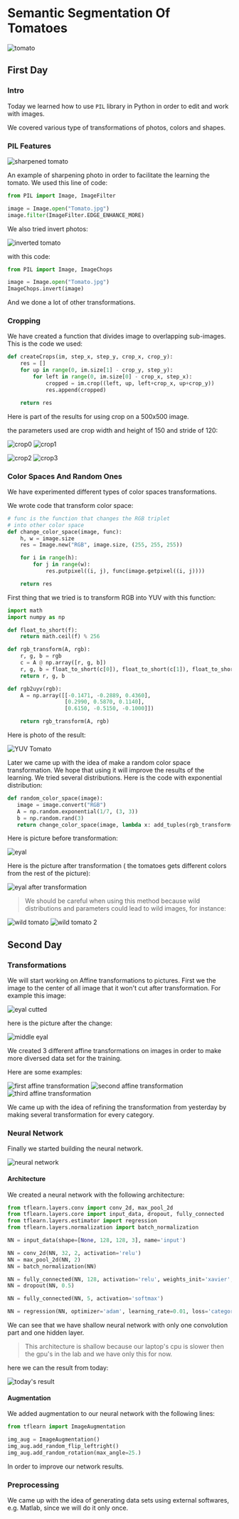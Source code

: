 # Semantic Segmentation Of Tomatoes

![tomato](https://dictionary.cambridge.org/images/thumb/tomato_noun_001_17860.jpg?version=4.0.30)

## First Day

### Intro
Today we learned how to use `PIL` library in Python in order to edit and work with images.

We covered various type of transformations of photos, colors and shapes.

### PIL Features
![sharpened tomato](test/image%20transformations/Edge_Enhance_Tomato.jpg)


An example of sharpening photo in order to facilitate the learning the tomato. 
We used this line of code: 
```python
from PIL import Image, ImageFilter

image = Image.open("Tomato.jpg")
image.filter(ImageFilter.EDGE_ENHANCE_MORE)
```

We also tried invert photos: 

![inverted tomato](test/image%20transformations/Inverted_Tomato.jpg)

with this code:
```python
from PIL import Image, ImageChops

image = Image.open("Tomato.jpg")
ImageChops.invert(image)
```

And we done a lot of other transformations.

### Cropping
We have created a function that divides image to overlapping sub-images.
This is the code we used:
```python
def createCrops(im, step_x, step_y, crop_x, crop_y):
    res = []
    for up in range(0, im.size[1] - crop_y, step_y):
        for left in range(0, im.size[0] - crop_x, step_x):
            cropped = im.crop((left, up, left+crop_x, up+crop_y))
            res.append(cropped)

    return res
```

Here is part of the results for using crop on a 500x500 image. 

the parameters used are crop width and height of 150 and stride of 120:


![crop0](test/PIL%20tests/Crop0.jpg)
![crop1](test/PIL%20tests/Crop1.jpg)

![crop2](test/PIL%20tests/Crop2.jpg)
![crop3](test/PIL%20tests/Crop3.jpg)

### Color Spaces And Random Ones
We have experimented different types of color spaces transformations.

We wrote code that transform color space:
```python
# func is the function that changes the RGB triplet
# into other color space
def change_color_space(image, func):
    h, w = image.size
    res = Image.new("RGB", image.size, (255, 255, 255))

    for i in range(h):
        for j in range(w):
            res.putpixel((i, j), func(image.getpixel((i, j))))

    return res
```

First thing that we tried is to transform RGB into YUV with this function:
```python
import math
import numpy as np

def float_to_short(f):
    return math.ceil(f) % 256

def rgb_transform(A, rgb):
    r, g, b = rgb
    c = A @ np.array([r, g, b])
    r, g, b = float_to_short(c[0]), float_to_short(c[1]), float_to_short(c[2])
    return r, g, b

def rgb2uyv(rgb):
    A = np.array([[-0.1471, -0.2889, 0.4360],
                  [0.2990, 0.5870, 0.1140],
                  [0.6150, -0.5150, -0.1000]])

    return rgb_transform(A, rgb)
```
Here is photo of the result:

![YUV Tomato](test/image%20transformations/tomato_in_yuv_colorspace.jpg)

 Later we came up with the idea of make a random color space transformation.
 We hope that using it will improve the results of the learning.  We tried several distributions.
 Here is the code with exponential distribution:
 
 ```python
def random_color_space(image):
    image = image.convert("RGB")
    A = np.random.exponential(1/7, (3, 3))
    b = np.random.rand(3)
    return change_color_space(image, lambda x: add_tuples(rgb_transform(A, x), b))
```
 
Here is picture before transformation:

![eyal](test/image%20transformations/eyal.png)

Here is the picture after transformation ( the tomatoes gets different colors from the rest of the picture):

![eyal after transformation](test/image%20transformations/eyal%20transformation.png)

> We should be careful when using this method because wild <br />
 distributions and parameters could lead to wild images, for instance:

![wild tomato](test/image%20transformations/wild_tomato.jpeg) 
![wild tomato 2](test/image%20transformations/wild_tomato2.jpeg) 


## Second Day

### Transformations
We will start working on Affine transformations to pictures.
First we the image to the center of all image that it won't cut after transformation.
For example this image:

![eyal cutted](test/image%20transformations/eyal_cuted.jpg) 

here is the picture after the change:

![middle eyal](test/image%20transformations/eyal_moved.jpg)

We created 3 different affine transformations on images in order to make more diversed data set for the training.

Here are some examples:

![first affine transformation](test/image%20transformations/Tomato_first_affine.jpg) 
![second affine transformation](test/image%20transformations/Tomato_second_affine.jpg) 
![third affine transformation](test/image%20transformations/Tomato_third_affine.jpg) 

We came up with the idea of refining the transformation from yesterday by making several transformation for every category.

### Neural Network
Finally we started building the neural network.

![neural network](https://icdn5.digitaltrends.com/image/artificial_neural_network_1-791x388.jpg)

#### Architecture
We created a neural network with the following architecture:
```python
from tflearn.layers.conv import conv_2d, max_pool_2d
from tflearn.layers.core import input_data, dropout, fully_connected
from tflearn.layers.estimator import regression
from tflearn.layers.normalization import batch_normalization

NN = input_data(shape=[None, 128, 128, 3], name='input')

NN = conv_2d(NN, 32, 2, activation='relu')
NN = max_pool_2d(NN, 2)
NN = batch_normalization(NN)

NN = fully_connected(NN, 128, activation='relu', weights_init='xavier', bias_init='xavier')
NN = dropout(NN, 0.5)

NN = fully_connected(NN, 5, activation='softmax')

NN = regression(NN, optimizer='adam', learning_rate=0.01, loss='categorical_crossentropy', name='targets')
``` 

We can see that we have shallow neural network with only one convolution part and one hidden layer.

>This architecture is shallow because our laptop's cpu is slower then the gpu's in the lab and we have only this for now.

here we can the result from today:

![today's result]()


#### Augmentation
We added augmentation to our neural network with the following lines:

```python
from tflearn import ImageAugmentation

img_aug = ImageAugmentation()
img_aug.add_random_flip_leftright()
img_aug.add_random_rotation(max_angle=25.)
```

In order to improve our network results.

### Preprocessing
We came up with the idea of generating data sets using external softwares, e.g. Matlab, since we will do it only once.

